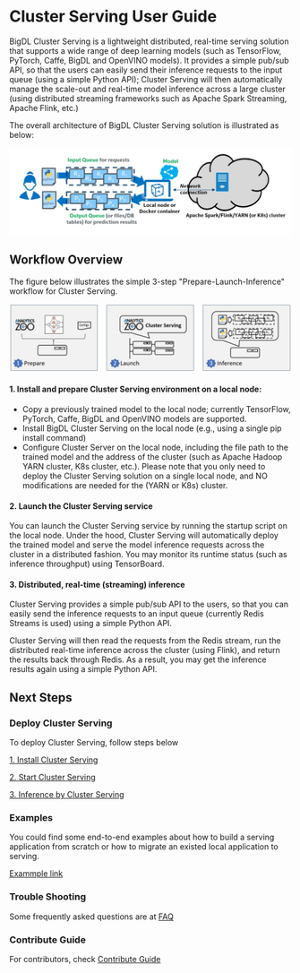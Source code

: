 # Cluster Serving User Guide
BigDL Cluster Serving is a lightweight distributed, real-time serving solution that supports a wide range of deep learning models (such as TensorFlow, PyTorch, Caffe, BigDL and OpenVINO models). It provides a simple pub/sub API, so that the users can easily send their inference requests to the input queue (using a simple Python API); Cluster Serving will then automatically manage the scale-out and real-time model inference across a large cluster (using distributed streaming frameworks such as Apache Spark Streaming, Apache Flink, etc.) 

The overall architecture of BigDL Cluster Serving solution is illustrated as below: 

![overview](cluster_serving_overview.jpg)

## Workflow Overview
The figure below illustrates the simple 3-step "Prepare-Launch-Inference" workflow for Cluster Serving.

![steps](cluster_serving_steps.jpg)

#### 1. Install and prepare Cluster Serving environment on a local node:

- Copy a previously trained model to the local node; currently TensorFlow, PyTorch, Caffe, BigDL and OpenVINO models are supported.
- Install BigDL Cluster Serving on the local node (e.g., using a single pip install command)
- Configure Cluster Server on the local node, including the file path to the trained model and the address of the cluster (such as Apache Hadoop YARN cluster, K8s cluster, etc.).
Please note that you only need to deploy the Cluster Serving solution on a single local node, and NO modifications are needed for the (YARN or K8s) cluster. 

#### 2. Launch the Cluster Serving service

You can launch the Cluster Serving service by running the startup script on the local node. Under the hood, Cluster Serving will automatically deploy the trained model and serve the model inference requests across the cluster in a distributed fashion. You may monitor its runtime status (such as inference throughput) using TensorBoard. 

#### 3. Distributed, real-time (streaming) inference

Cluster Serving provides a simple pub/sub API to the users, so that you can easily send the inference requests to an input queue (currently Redis Streams is used) using a simple Python API.

Cluster Serving will then read the requests from the Redis stream, run the distributed real-time inference across the cluster (using Flink), and return the results back through Redis. As a result, you may get the inference results again using a simple Python API.

## Next Steps
### Deploy Cluster Serving
To deploy Cluster Serving, follow steps below

[1. Install Cluster Serving](#https://bigdl.readthedocs.io/en/latest/doc/Serving/ProgrammingGuide/serving-installation)

[2. Start Cluster Serving](#https://bigdl.readthedocs.io/en/latest/doc/Serving/ProgrammingGuide/serving-start)

[3. Inference by Cluster Serving](#https://bigdl.readthedocs.io/en/latest/doc/Serving/ProgrammingGuide/serving-inference)

### Examples
You could find some end-to-end examples about how to build a serving application from scratch or how to migrate an existed local application to serving.

[Exammple link](#https://bigdl.readthedocs.io/en/latest/doc/Serving/Example/example.html) 
### Trouble Shooting
Some frequently asked questions are at [FAQ](#https://bigdl.readthedocs.io/en/latest/doc/Serving/FAQ/faq.html)


### Contribute Guide
For contributors, check [Contribute Guide](#https://bigdl.readthedocs.io/en/latest/doc/Serving/FAQ/contribute-guide.html)